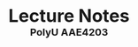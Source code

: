 <font  size=6><b><center>Lecture Notes</center></b></font>
<font  size=4><b><center>PolyU AAE4203</center></b></font>
